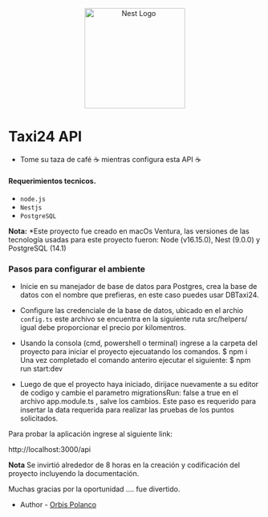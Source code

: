 <p align="center">
  <a href="http://nestjs.com/" target="blank"><img src="https://nestjs.com/img/logo-small.svg" width="200" alt="Nest Logo" /></a>
</p>


# Taxi24 API

- Tome su taza de café ☕ mientras configura esta API ☕


#### Requerimientos tecnicos.

- `node.js`
- `Nestjs`
- `PostgreSQL`

**Nota:** *Este proyecto fue creado en macOs Ventura, las versiones de las tecnología usadas  para este proyecto fueron:  Node (v16.15.0), Nest (9.0.0) y PostgreSQL (14.1)


### Pasos para configurar el ambiente
- Inicie en su manejador de base de datos para Postgres, crea la base de datos  con el nombre que prefieras,  en este caso puedes usar DBTaxi24.

- Configure las credenciale de la base de datos, ubicado en el archio  `config.ts`  este archivo se encuentra en la siguiente ruta src/helpers/ igual debe proporcionar el precio por kilomentros. 

- Usando la consola (cmd, powershell o terminal) ingrese a la carpeta del proyecto para iniciar el proyecto ejecuatando los comandos.
$ npm i
Una vez completado el comando anteriro ejecutar el siguiente:
$ npm run start:dev

- Luego de que el proyecto haya iniciado, dirijace nuevamente  a su editor de codigo y  cambie el parametro  migrationsRun: false a true en el archivo app.module.ts , salve los cambios. Este paso es requerido para insertar la data requerida para realizar las pruebas de los puntos solicitados.


Para probar la aplicación ingrese al siguiente link:

http://localhost:3000/api



**Nota**
Se invirtió alrededor de 8 horas en la creación y codificación del proyecto incluyendo la documentación.

Muchas gracias por la oportunidad .... fue divertido.

- Author - [Orbis Polanco](https://www.linkedin.com/in/orbis-polanco-martinez-a81165122)


